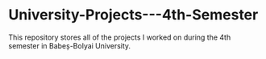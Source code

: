 # University-Projects---4th-Semester
This repository stores all of the projects I worked on during the 4th semester in Babeș-Bolyai University.
